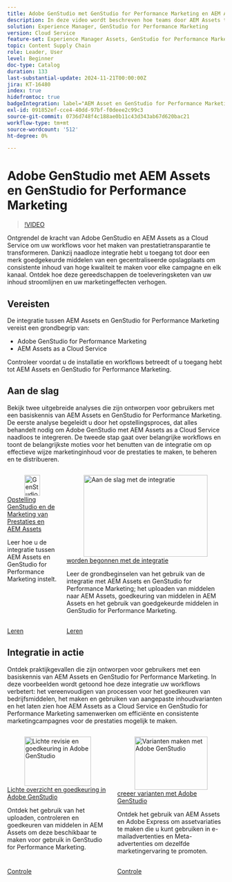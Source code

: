 ```yaml
---
title: Adobe GenStudio met GenStudio for Performance Marketing en AEM Assets
description: In deze video wordt beschreven hoe teams door AEM Assets te integreren met GenStudio for Performance Marketing toegang krijgen tot een gecentraliseerde opslagplaats van middelen die door een merk zijn goedgekeurd, waardoor consistente inhoud op alle kanalen en campagnes wordt gegarandeerd.
solution: Experience Manager, GenStudio for Performance Marketing
version: Cloud Service
feature-set: Experience Manager Assets, GenStudio for Performance Marketing
topic: Content Supply Chain
role: Leader, User
level: Beginner
doc-type: Catalog
duration: 133
last-substantial-update: 2024-11-21T00:00:00Z
jira: KT-16480
index: true
hidefromtoc: true
badgeIntegration: label="AEM Asset en GenStudio for Performance Marketing" type="positive"
exl-id: 091852ef-cce4-40dd-97bf-f0deee2c99c3
source-git-commit: 0736d748f4c188ae0b11c43d343ab67d620bac21
workflow-type: tm+mt
source-wordcount: '512'
ht-degree: 0%

---
```


# Adobe GenStudio met AEM Assets en GenStudio for Performance Marketing

>[!VIDEO](https://video.tv.adobe.com/v/3439263/?learn=on)

Ontgrendel de kracht van Adobe GenStudio en AEM Assets as a Cloud Service om uw workflows voor het maken van prestatietransparantie te transformeren. Dankzij naadloze integratie hebt u toegang tot door een merk goedgekeurde middelen van een gecentraliseerde opslagplaats om consistente inhoud van hoge kwaliteit te maken voor elke campagne en elk kanaal. Ontdek hoe deze gereedschappen de toeleveringsketen van uw inhoud stroomlijnen en uw marketingeffecten verhogen.

## Vereisten

De integratie tussen AEM Assets en GenStudio for Performance Marketing vereist een grondbegrip van:

* Adobe GenStudio for Performance Marketing
* AEM Assets as a Cloud Service

Controleer voordat u de installatie en workflows betreedt of u toegang hebt tot AEM Assets en GenStudio for Performance Marketing.

## Aan de slag

Bekijk twee uitgebreide analyses die zijn ontworpen voor gebruikers met een basiskennis van AEM Assets en GenStudio for Performance Marketing. De eerste analyse begeleidt u door het opstellingsproces, dat alles behandelt nodig om Adobe GenStudio met AEM Assets as a Cloud Service naadloos te integreren. De tweede stap gaat over belangrijke workflows en toont de belangrijkste moties voor het benutten van de integratie om op effectieve wijze marketinginhoud voor de prestaties te maken, te beheren en te distribueren.

<!-- CARDS 

* https://experienceleague.adobe.com/en/docs/integrations-learn/experience-cloud/tutorials/genstudio-for-performance-marketing-experience-manager/setup
    {title=Set up GenStudio and Performance Marketing and AEM Assets}
    {cta=Learn}
    {image=https://experienceleague.adobe.com/en/docs/integrations-learn/experience-cloud/solution-categories/media_1f4cfd2b3f7e2e83862f8a00ce6fc4cd4b21650d1.png?width=2000&format=webply&optimize=medium}
* https://experienceleague.adobe.com/en/docs/integrations-learn/experience-cloud/tutorials/genstudio-for-performance-marketing-experience-manager/integration-walkthrough
    {title=Get started with the integration}
    {cta=Learn}

-->
<!-- START CARDS HTML - DO NOT MODIFY BY HAND -->
<div class="columns">
    <div class="column is-half-tablet is-half-desktop is-one-third-widescreen" aria-label="Set up GenStudio and Performance Marketing and AEM Assets">
        <div class="card" style="height: 100%; display: flex; flex-direction: column; height: 100%;">
            <div class="card-image">
                <figure class="image x-is-16by9">
                    <a href="https://experienceleague.adobe.com/en/docs/integrations-learn/experience-cloud/tutorials/genstudio-for-performance-marketing-experience-manager/setup" title="GenStudio en Performance Marketing instellen en AEM Assets" target="_blank" rel="referrer">
                        <img class="is-bordered-r-small" src="https://experienceleague.adobe.com/en/docs/integrations-learn/experience-cloud/solution-categories/media_1f4cfd2b3f7e2e83862f8a00ce6fc4cd4b21650d1.png?width=400&format=webply&optimize=medium" alt="GenStudio en Performance Marketing instellen en AEM Assets"
                             style="width: 100%; aspect-ratio: 16 / 9; object-fit: cover; overflow: hidden; display: block; margin: auto;">
                    </a>
                </figure>
            </div>
            <div class="card-content is-padded-small" style="display: flex; flex-direction: column; flex-grow: 1; justify-content: space-between;">
                <div class="top-card-content">
                    <p class="headline is-size-6 has-text-weight-bold">
                        <a href="https://experienceleague.adobe.com/en/docs/integrations-learn/experience-cloud/tutorials/genstudio-for-performance-marketing-experience-manager/setup" target="_blank" rel="referrer" title="GenStudio en Performance Marketing instellen en AEM Assets"> Opstelling GenStudio en de Marketing van Prestaties en AEM Assets </a>
                    </p>
                    <p class="is-size-6">Leer hoe u de integratie tussen AEM Assets en GenStudio for Performance Marketing instelt.</p>
                </div>
                <a href="https://experienceleague.adobe.com/en/docs/integrations-learn/experience-cloud/tutorials/genstudio-for-performance-marketing-experience-manager/setup" target="_blank" rel="referrer" class="spectrum-Button spectrum-Button--outline spectrum-Button--primary spectrum-Button--sizeM" style="align-self: flex-start; margin-top: 1rem;">
                    <span class="spectrum-Button-label has-no-wrap has-text-weight-bold"> Leren </span>
                </a>
            </div>
        </div>
    </div>
    <div class="column is-half-tablet is-half-desktop is-one-third-widescreen" aria-label="Get started with the integration">
        <div class="card" style="height: 100%; display: flex; flex-direction: column; height: 100%;">
            <div class="card-image">
                <figure class="image x-is-16by9">
                    <a href="https://experienceleague.adobe.com/en/docs/integrations-learn/experience-cloud/tutorials/genstudio-for-performance-marketing-experience-manager/integration-walkthrough" title="Aan de slag met de integratie" target="_blank" rel="referrer">
                        <img class="is-bordered-r-small" src="https://video.tv.adobe.com/v/3439264/?format=jpeg&nocache=1733416518352" alt="Aan de slag met de integratie"
                             style="width: 100%; aspect-ratio: 16 / 9; object-fit: cover; overflow: hidden; display: block; margin: auto;">
                    </a>
                </figure>
            </div>
            <div class="card-content is-padded-small" style="display: flex; flex-direction: column; flex-grow: 1; justify-content: space-between;">
                <div class="top-card-content">
                    <p class="headline is-size-6 has-text-weight-bold">
                        <a href="https://experienceleague.adobe.com/en/docs/integrations-learn/experience-cloud/tutorials/genstudio-for-performance-marketing-experience-manager/integration-walkthrough" target="_blank" rel="referrer" title="Aan de slag met de integratie"> worden begonnen met de integratie </a>
                    </p>
                    <p class="is-size-6">Leer de grondbeginselen van het gebruik van de integratie met AEM Assets en GenStudio for Performance Marketing; het uploaden van middelen naar AEM Assets, goedkeuring van middelen in AEM Assets en het gebruik van goedgekeurde middelen in GenStudio for Performance Marketing.</p>
                </div>
                <a href="https://experienceleague.adobe.com/en/docs/integrations-learn/experience-cloud/tutorials/genstudio-for-performance-marketing-experience-manager/integration-walkthrough" target="_blank" rel="referrer" class="spectrum-Button spectrum-Button--outline spectrum-Button--primary spectrum-Button--sizeM" style="align-self: flex-start; margin-top: 1rem;">
                    <span class="spectrum-Button-label has-no-wrap has-text-weight-bold"> Leren </span>
                </a>
            </div>
        </div>
    </div>
</div>
<!-- END CARDS HTML - DO NOT MODIFY BY HAND -->

## Integratie in actie

Ontdek praktijkgevallen die zijn ontworpen voor gebruikers met een basiskennis van AEM Assets en GenStudio for Performance Marketing. In deze voorbeelden wordt getoond hoe deze integratie uw workflows verbetert: het vereenvoudigen van processen voor het goedkeuren van bedrijfsmiddelen, het maken en gebruiken van aangepaste inhoudvarianten en het laten zien hoe AEM Assets as a Cloud Service en GenStudio for Performance Marketing samenwerken om efficiënte en consistente marketingcampagnes voor de prestaties mogelijk te maken.

<!-- CARDS 

* https://experienceleague.adobe.com/en/docs/integrations-learn/experience-cloud/tutorials/genstudio-for-performance-marketing-experience-manager/use-cases/use-case-1
* https://experienceleague.adobe.com/en/docs/integrations-learn/experience-cloud/tutorials/genstudio-for-performance-marketing-experience-manager/use-cases/use-case-2

-->
<!-- START CARDS HTML - DO NOT MODIFY BY HAND -->
<div class="columns">
    <div class="column is-half-tablet is-half-desktop is-one-third-widescreen" aria-label="Lightweight review and approval in Adobe GenStudio">
        <div class="card" style="height: 100%; display: flex; flex-direction: column; height: 100%;">
            <div class="card-image">
                <figure class="image x-is-16by9">
                    <a href="https://experienceleague.adobe.com/en/docs/integrations-learn/experience-cloud/tutorials/genstudio-for-performance-marketing-experience-manager/use-cases/use-case-1" title="Lichte revisie en goedkeuring in Adobe GenStudio" target="_blank" rel="referrer">
                        <img class="is-bordered-r-small" src="https://video.tv.adobe.com/v/3439265/?format=jpeg&nocache=1733416518715" alt="Lichte revisie en goedkeuring in Adobe GenStudio"
                             style="width: 100%; aspect-ratio: 16 / 9; object-fit: cover; overflow: hidden; display: block; margin: auto;">
                    </a>
                </figure>
            </div>
            <div class="card-content is-padded-small" style="display: flex; flex-direction: column; flex-grow: 1; justify-content: space-between;">
                <div class="top-card-content">
                    <p class="headline is-size-6 has-text-weight-bold">
                        <a href="https://experienceleague.adobe.com/en/docs/integrations-learn/experience-cloud/tutorials/genstudio-for-performance-marketing-experience-manager/use-cases/use-case-1" target="_blank" rel="referrer" title="Lichte revisie en goedkeuring in Adobe GenStudio"> Lichte overzicht en goedkeuring in Adobe GenStudio </a>
                    </p>
                    <p class="is-size-6">Ontdek het gebruik van het uploaden, controleren en goedkeuren van middelen in AEM Assets om deze beschikbaar te maken voor gebruik in GenStudio for Performance Marketing.</p>
                </div>
                <a href="https://experienceleague.adobe.com/en/docs/integrations-learn/experience-cloud/tutorials/genstudio-for-performance-marketing-experience-manager/use-cases/use-case-1" target="_blank" rel="referrer" class="spectrum-Button spectrum-Button--outline spectrum-Button--primary spectrum-Button--sizeM" style="align-self: flex-start; margin-top: 1rem;">
                    <span class="spectrum-Button-label has-no-wrap has-text-weight-bold"> Controle </span>
                </a>
            </div>
        </div>
    </div>
    <div class="column is-half-tablet is-half-desktop is-one-third-widescreen" aria-label="Create variants with Adobe GenStudio">
        <div class="card" style="height: 100%; display: flex; flex-direction: column; height: 100%;">
            <div class="card-image">
                <figure class="image x-is-16by9">
                    <a href="https://experienceleague.adobe.com/en/docs/integrations-learn/experience-cloud/tutorials/genstudio-for-performance-marketing-experience-manager/use-cases/use-case-2" title="Varianten maken met Adobe GenStudio" target="_blank" rel="referrer">
                        <img class="is-bordered-r-small" src="https://video.tv.adobe.com/v/3439266/?format=jpeg&nocache=1733416518722" alt="Varianten maken met Adobe GenStudio"
                             style="width: 100%; aspect-ratio: 16 / 9; object-fit: cover; overflow: hidden; display: block; margin: auto;">
                    </a>
                </figure>
            </div>
            <div class="card-content is-padded-small" style="display: flex; flex-direction: column; flex-grow: 1; justify-content: space-between;">
                <div class="top-card-content">
                    <p class="headline is-size-6 has-text-weight-bold">
                        <a href="https://experienceleague.adobe.com/en/docs/integrations-learn/experience-cloud/tutorials/genstudio-for-performance-marketing-experience-manager/use-cases/use-case-2" target="_blank" rel="referrer" title="Varianten maken met Adobe GenStudio"> creeer varianten met Adobe GenStudio </a>
                    </p>
                    <p class="is-size-6">Ontdek het gebruik van AEM Assets en Adobe Express om assetvariaties te maken die u kunt gebruiken in e-mailadvertenties en Meta-advertenties om dezelfde marketingervaring te promoten.</p>
                </div>
                <a href="https://experienceleague.adobe.com/en/docs/integrations-learn/experience-cloud/tutorials/genstudio-for-performance-marketing-experience-manager/use-cases/use-case-2" target="_blank" rel="referrer" class="spectrum-Button spectrum-Button--outline spectrum-Button--primary spectrum-Button--sizeM" style="align-self: flex-start; margin-top: 1rem;">
                    <span class="spectrum-Button-label has-no-wrap has-text-weight-bold"> Controle </span>
                </a>
            </div>
        </div>
    </div>
</div>
<!-- END CARDS HTML - DO NOT MODIFY BY HAND -->


<br/>
<br/>
